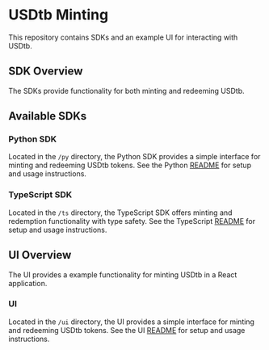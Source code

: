 # USDtb Minting

This repository contains SDKs and an example UI for interacting with USDtb.

## SDK Overview

The SDKs provide functionality for both minting and redeeming USDtb.

## Available SDKs

### Python SDK

Located in the `/py` directory, the Python SDK provides a simple interface for minting and redeeming USDtb tokens. See the Python [README](./py/README.md) for setup and usage instructions.

### TypeScript SDK

Located in the `/ts` directory, the TypeScript SDK offers minting and redemption functionality with type safety. See the TypeScript [README](./ts/README.md) for setup and usage instructions.

## UI Overview

The UI provides a example functionality for minting USDtb in a React application.

### UI

Located in the `/ui` directory, the UI provides a simple interface for minting and redeeming USDtb tokens. See the UI [README](./ui/README.md) for setup and usage instructions.
